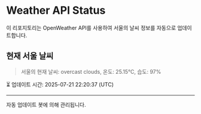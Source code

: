 
# Weather API Status

이 리포지토리는 OpenWeather API를 사용하여 서울의 날씨 정보를 자동으로 업데이트합니다.

## 현재 서울 날씨
> 서울의 현재 날씨: overcast clouds, 온도: 25.15°C, 습도: 97%

⏳ 업데이트 시간: 2025-07-21 22:20:37 (UTC)

---
자동 업데이트 봇에 의해 관리됩니다.
